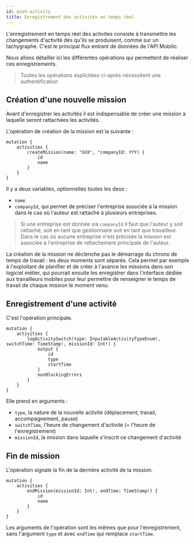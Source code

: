 ```yaml
---
id: push-activity
title: Enregistrement des activités en temps réel
---
```


L'enregistrement en temps réel des activites consiste à transmettre les changements d'activité dès qu'ils se produisent, comme sur un tachygraphe. C'est le principal flux entrant de données de l'API Mobilic.

Nous allons détailler ici les différentes opérations qui permettent de réaliser ces enregistrements.

> Toutes les opérations explicitées ci-après nécessitent une authentification

## Création d'une nouvelle mission

Avant d'enregistrer les activités il est indispensable de créer une mission à laquelle seront rattachées les activités.

L'opération de création de la mission est la suivante :

```gql
mutation {
    activities {
        createMission(name: "XXX", "companyId: YYY) {
            id
            name
        }
    }
}
```

Il y a deux variables, optionnelles toutes les deux :

- `name`
- `companyId`, qui permet de préciser l'entreprise associée à la mission dans le cas où l'auteur est rattaché à plusieurs entreprises.

> Si une entreprise est donnée via `companyId` il faut que l'auteur y soit rattaché, soit en tant que gestionnaire soit en tant que travailleur. Dans le cas où aucune entreprise n'est précisée la mission est associée à l'entreprise de rattachement principale de l'auteur.

La création de la mission ne déclenche pas le démarrage du chrono de temps de travail : les deux moments sont séparés. Cela permet par exemple à l'exploitant de planifier et de créer à l'avance les missions dans son logiciel métier, qui pourrait ensuite les enregistrer dans l'interface dédiée aux travailleurs mobiles pour leur permettre de renseigner le temps de travail de chaque mission le moment venu.

## Enregistrement d'une activité

C'est l'opération principale.

```gql
mutation {
    activities {
        logActivitySwitch(type: InputableActivityTypeEnum!, switchTime: TimeStamp!, missionId: Int!) {
            output {
                id
                type
                startTime
            }
            nonBlockingErrors
        }
    }
}
```

Elle prend en arguments :

- `type`, la nature de la nouvelle activité (déplacement, travail, accompagnement, pause)
- `switchTime`, l'heure de changement d'activité (= l'heure de l'enregistrement)
- `missionId`, la mission dans laquelle s'inscrit ce changement d'activité

## Fin de mission

L'opération signale la fin de la dernière activité de la mission.

```gql
mutation {
    activities {
        endMission(missionId: Int!, endTime: TimeStamp!) {
            id
            name
        }
    }
}
```

Les arguments de l'opération sont les mêmes que pour l'enregistrement, sans l'argument `type` et avec `endTime` qui remplace `startTime`.
